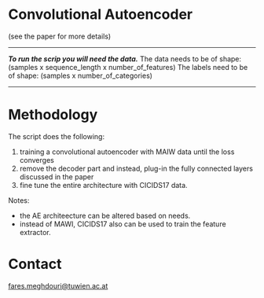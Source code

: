 # Convolutional Autoencoder
(see the paper for more details)

***
***To run the scrip you will need the data.***
The data needs to be of shape: (samples x sequence_length x number_of_features)
The labels need to be of shape: (samples x number_of_categories)
***

# Methodology
The script does the following:
1. training a convolutional autoencoder with MAIW data until the loss converges
2. remove the decoder part and instead, plug-in the fully connected layers discussed in the paper
3. fine tune the entire architecture with CICIDS17 data.

Notes:
* the AE architeecture can be altered based on needs.
* instead of MAWI, CICIDS17 also can be used to train the feature extractor.


# Contact
fares.meghdouri@tuwien.ac.at